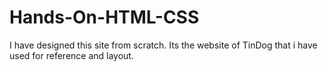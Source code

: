 # Hands-On-HTML-CSS
I have designed this site from scratch. Its the website of TinDog that i have used for reference and layout.
